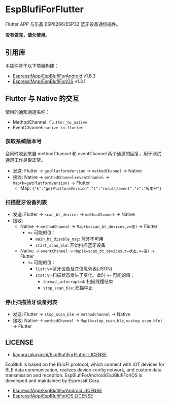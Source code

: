 # EspBlufiForFlutter

Flutter APP 与乐鑫 ESP8266/ESP32 蓝牙设备通信插件。

**没有做完，请勿使用。**

## 引用库

本插件基于以下项目构建：

- [EspressifApp/EspBlufiForAndroid](https://github.com/EspressifApp/EspBlufiForAndroid) v1.6.3
- [EspressifApp/EspBlufiForiOS](https://github.com/EspressifApp/EspBlufiForiOS) v1.3.1

## Flutter 与 Native 的交互

使用的通知通道名称：
- MethodChannel: `flutter_to_native`
- EventChannel:  `native_to_flutter`

### 获取系统版本号
会同时收到来自 methodChannel 和 eventChannel 两个通道的回复，用于测试通道工作是否正常。

- 发送: Flutter -> `getPlatformVersion` -> `methodChannel` -> Native
- 接收: Native -> `methodChannel`+`eventChannel` -> `Map(k=getPlatformVersion)` -> Flutter
  - Map: `{"k":"getPlatformVersion","t":"result/event","v":"版本号"}`

### 扫描蓝牙设备列表

- 发送: Flutter -> `scan_bt_devices` -> `methodChannel` -> Native
- 接收: 
  - Native -> `methodChannel` -> `Map(k=scan_bt_devices,v=值)` -> Flutter
    - `v=` 可能的值：
      - `main_bt_disable_msg`: 蓝牙不可用
      - `start_scan_ble`: 开始扫描蓝牙设备
  - Native -> `eventChannel` -> `Map(k=scan_bt_devices,t=状态,v=值)` -> Flutter
    - `t=` 可能的值：
      - `list`: v=蓝牙设备及其信息列表(JSON)
      - `stat`: v=扫描状态发生了变化。此时 `v=` 可能的值：
        - `thread_interrupted`: 扫描线程结束
        - `stop_scan_ble`: 扫描中止

### 停止扫描蓝牙设备列表
- 发送: Flutter -> `stop_scan_ble` -> `methodChannel` -> Native
- 接收: Native -> `methodChannel` -> `Map(k=stop_scan_ble,v=stop_scan_ble)` -> Flutter

## LICENSE

- [kagurazakayashi/EspBlufiForFlutter LICENSE](LICENSE)

EspBlufi is based on the BLUFI protocol, which connect with IOT devices for BLE data communication, realizes device config network, and custom data transmission and reception. EspBlufiForAndroid/EspBlufiForiOS is developed and maintained by Espressif Corp.

- [EspressifApp/EspBlufiForAndroid LICENSE](https://github.com/EspressifApp/EspBlufiForAndroid/blob/master/LICENSE)
- [EspressifApp/EspBlufiForiOS LICENSE](https://github.com/EspressifApp/EspBlufiForiOS/blob/master/LICENSE.txt)
